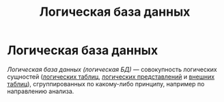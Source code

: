 ﻿---
layout: default
title: Логическая база данных
nav_order: 2
parent: Основные понятия
grand_parent: Обзор понятий, компонентов и связей
has_children: false
has_toc: false
---

# Логическая база данных

_Логическая база данных (логическая БД)_ — совокупность логических сущностей 
([логических таблиц](../Логическая_таблица/Логическая_таблица.md), 
[логических представлений](../Логическое_представление/Логическое_представление.md) и 
[внешних таблиц](../Внешняя_таблица/Внешняя_таблица.md)), сгруппированных по какому-либо принципу, 
например по направлению анализа.  

